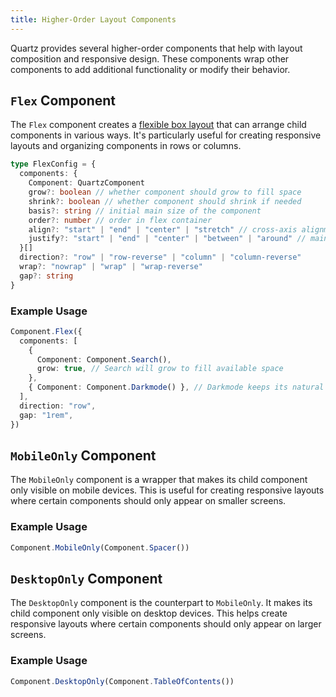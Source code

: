 ```yaml
---
title: Higher-Order Layout Components
---
```


Quartz provides several higher-order components that help with layout composition and responsive design. These components wrap other components to add additional functionality or modify their behavior.

## `Flex` Component

The `Flex` component creates a [flexible box layout](https://developer.mozilla.org/en-US/docs/Web/CSS/flex) that can arrange child components in various ways. It's particularly useful for creating responsive layouts and organizing components in rows or columns.

```typescript
type FlexConfig = {
  components: {
    Component: QuartzComponent
    grow?: boolean // whether component should grow to fill space
    shrink?: boolean // whether component should shrink if needed
    basis?: string // initial main size of the component
    order?: number // order in flex container
    align?: "start" | "end" | "center" | "stretch" // cross-axis alignment
    justify?: "start" | "end" | "center" | "between" | "around" // main-axis alignment
  }[]
  direction?: "row" | "row-reverse" | "column" | "column-reverse"
  wrap?: "nowrap" | "wrap" | "wrap-reverse"
  gap?: string
}
```

### Example Usage

```typescript
Component.Flex({
  components: [
    {
      Component: Component.Search(),
      grow: true, // Search will grow to fill available space
    },
    { Component: Component.Darkmode() }, // Darkmode keeps its natural size
  ],
  direction: "row",
  gap: "1rem",
})
```

## `MobileOnly` Component

The `MobileOnly` component is a wrapper that makes its child component only visible on mobile devices. This is useful for creating responsive layouts where certain components should only appear on smaller screens.

### Example Usage

```typescript
Component.MobileOnly(Component.Spacer())
```

## `DesktopOnly` Component

The `DesktopOnly` component is the counterpart to `MobileOnly`. It makes its child component only visible on desktop devices. This helps create responsive layouts where certain components should only appear on larger screens.

### Example Usage

```typescript
Component.DesktopOnly(Component.TableOfContents())
```
